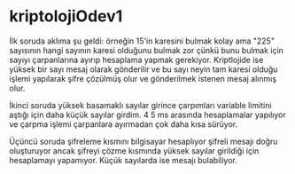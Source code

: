 # kriptolojiOdev1

İlk soruda aklıma şu geldi: örneğin 15'in karesini bulmak kolay ama "225" sayısının hangi sayının karesi olduğunu bulmak zor çünkü bunu bulmak için sayıyı çarpanlarına ayırıp hesaplama yapmak gerekiyor. Kriptlojide ise yüksek bir sayı mesaj olarak gönderilir ve bu sayı neyin tam karesi olduğu işlemi yapılarak şifre çözülmüş olur ve gönderilmek istenen mesaj alınmış olur.

İkinci soruda yüksek basamaklı sayılar girince çarpımları variable limitini aştığı için daha küçük sayılar girdim. 
4 5 ms arasında hesaplamalar yapılıyor ve çarpma işlemi çarpanlara ayırmadan çok daha kısa sürüyor.

Üçüncü soruda şifreleme kısmını bilgisayar hesaplıyor şifreli mesajı doğru oluşturuyor ancak şifreyi çözme kısmında yüksek sayılar girildiği için hesaplamayı yapamıyor. Küçük sayılarda ise mesajı bulabiliyor.
